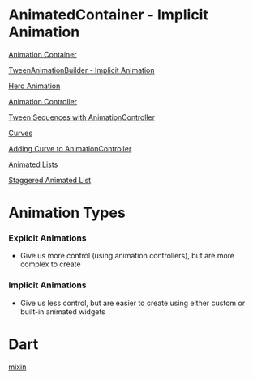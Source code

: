 # AnimatedContainer - Implicit Animation

[Animation Container](https://www.notion.so/paigedream/AnimatedContainer-Implicit-Animation-ca7d1e2f6e9345078e5ba90495ec2537?pvs=4)

[TweenAnimationBuilder - Implicit Animation ](https://www.notion.so/TweenAnimationBuilder-Implicit-Animation-4838e3e5de3c487495c9f4c49d980d0c?pvs=21)

[Hero Animation ](https://www.notion.so/Hero-Animation-6dcd222487b94f5db165b20e2cc80c2d?pvs=21)

[Animation Controller](https://www.notion.so/Animation-Controller-271bce0de88b4e75a4ef66874451164c?pvs=21)

[Tween Sequences with AnimationController](https://www.notion.so/Tween-Sequences-with-AnimationController-794206788f79458ba8099ff3609c3e62?pvs=21)

[Curves](https://api.flutter.dev/flutter/animation/Curves-class.html)

[Adding Curve to AnimationController](https://www.notion.so/Adding-Curve-to-AnimationController-3511b6cd86ec4e51b8561357d2ba18c8?pvs=21)

[Animated Lists](https://www.notion.so/Animated-Lists-ada518da071f412ea1da6d7563bb51df?pvs=21)

[Staggered Animated List](https://www.notion.so/Staggered-Animated-List-07c0109e8dc044eaae695f3e9f1af75d?pvs=21)

# Animation Types

### Explicit Animations

- Give us more control (using animation controllers), but are more complex to create

### Implicit Animations

- Give us less control, but are easier to create using either custom or built-in animated widgets

# Dart

[mixin](https://www.notion.so/mixin-5af3d3b6a37f4317a6c7e706a8cb5fdb?pvs=21)
